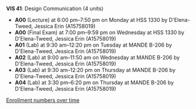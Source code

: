 **VIS 41**: Design Communication (4 units)

- **A00** (Lecture) at 6:00 pm–7:50 pm on Monday at HSS 1330 by D'Elena-Tweed, Jessica Erin (A15758019)
- **A00** (Final Exam) at 7:00 pm–9:59 pm on Wednesday at HSS 1330 by D'Elena-Tweed, Jessica Erin (A15758019)
- **A01** (Lab) at 9:30 am–12:20 pm on Tuesday at MANDE B-206 by D'Elena-Tweed, Jessica Erin (A15758019)
- **A02** (Lab) at 9:00 am–11:50 am on Wednesday at MANDE B-206 by D'Elena-Tweed, Jessica Erin (A15758019)
- **A03** (Lab) at 9:30 am–12:20 pm on Thursday at MANDE B-206 by D'Elena-Tweed, Jessica Erin (A15758019)
- **A04** (Lab) at 3:30 pm–6:20 pm on Thursday at MANDE B-206 by D'Elena-Tweed, Jessica Erin (A15758019)

[Enrollment numbers over time](./VIS41.tsv)

